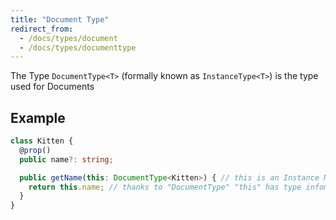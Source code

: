 ```yaml
---
title: "Document Type"
redirect_from:
  - /docs/types/document
  - /docs/types/documenttype
---
```


The Type `DocumentType<T>` (formally known as `InstanceType<T>`) is the type used for Documents

## Example

```ts
class Kitten {
  @prop()
  public name?: string;

  public getName(this: DocumentType<Kitten>) { // this is an Instance Method
    return this.name; // thanks to "DocumentType" "this" has type infomation
  }
}
```
